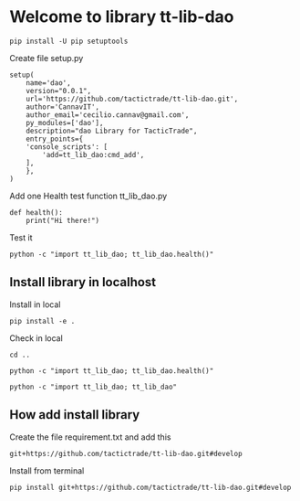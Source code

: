 # Welcome to library tt-lib-dao

    pip install -U pip setuptools

Create file setup.py

    setup(
        name='dao',
        version="0.0.1",
        url='https://github.com/tactictrade/tt-lib-dao.git',
        author='CannavIT',
        author_email='cecilio.cannav@gmail.com',
        py_modules=['dao'],
        description="dao Library for TacticTrade", 
        entry_points={
        'console_scripts': [
            'add=tt_lib_dao:cmd_add',
        ],
        },
    )

Add one Health test function tt_lib_dao.py

    def health():
        print("Hi there!")    

Test it

    python -c "import tt_lib_dao; tt_lib_dao.health()"

## Install library in localhost

Install in local 

    pip install -e .

Check in local

    cd ..
    
    python -c "import tt_lib_dao; tt_lib_dao.health()"

    python -c "import tt_lib_dao; tt_lib_dao"

## How add install library

Create the file requirement.txt and add this

    git+https://github.com/tactictrade/tt-lib-dao.git#develop

Install from terminal

    pip install git+https://github.com/tactictrade/tt-lib-dao.git#develop